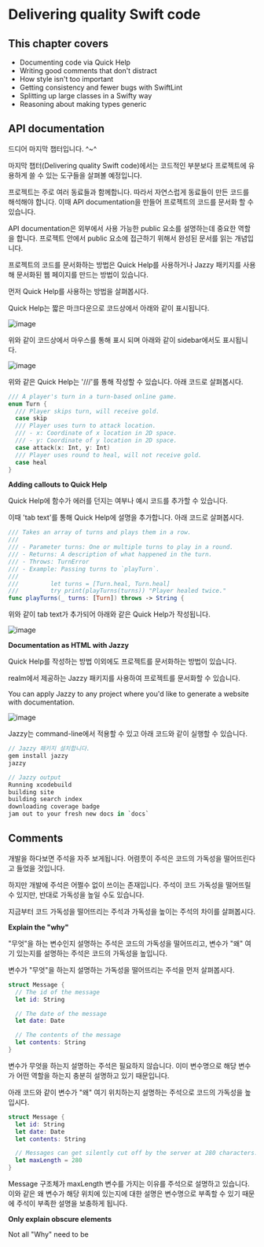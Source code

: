 # Delivering quality Swift code

## This chapter covers
- Documenting code via Quick Help
- Writing good comments that don't distract
- How style isn't too important
- Getting consistency and fewer bugs with SwiftLint
- Splitting up large classes in a Swifty way
- Reasoning about making types generic

## API documentation
드디어 마지막 챕터입니다. ^~^

마지막 챕터(Delivering quality Swift code)에서는 코드적인 부분보다 프로젝트에 유용하게 쓸 수 있는 도구들을 살펴볼 예정입니다.

프로젝트는 주로 여러 동료들과 함께합니다. 따라서 자연스럽게 동료들이 만든 코드를 해석해야 합니다.
이때 API documentation을 만들어 프로젝트의 코드를 문서화 할 수 있습니다.

API documentation은 외부에서 사용 가능한 public 요소를 설명하는데 중요한 역할을 합니다.
프로젝트 안에서 public 요소에 접근하기 위해서 완성된 문서를 읽는 개념입니다.

프로젝트의 코드를 문서화하는 방법은 Quick Help를 사용하거나 Jazzy 패키지를 사용해 문서화된 웹 페이지를 만드는 방법이 있습니다.

먼저 Quick Help를 사용하는 방법을 살펴봅시다.

Quick Help는 짧은 마크다운으로 코드상에서 아래와 같이 표시됩니다.

![image](https://github.com/hongjunehuke/Swift-in-depth/assets/83629193/0004055c-4ed8-467d-b25d-48d0a9d9fffa)

위와 같이 코드상에서 마우스를 통해 표시 되며 아래와 같이 sidebar에서도 표시됩니다.

![image](https://github.com/hongjunehuke/Swift-in-depth/assets/83629193/92721cc4-2f3e-48b8-b493-5f6855be4e81)


위와 같은 Quick Help는 '///'를 통해 작성할 수 있습니다.
아래 코드로 살펴봅시다.

```swift
/// A player's turn in a turn-based online game.
enum Turn {
  /// Player skips turn, will receive gold.
  case skip
  /// Player uses turn to attack location.
  /// - x: Coordinate of x location in 2D space.
  /// - y: Coordinate of y location in 2D space.
  case attack(x: Int, y: Int)
  /// Player uses round to heal, will not receive gold.
  case heal
}
```

**Adding callouts to Quick Help**

Quick Help에 함수가 에러를 던지는 여부나 예시 코드를 추가할 수 있습니다.

이때 'tab text'를 통해 Quick Help에 설명을 추가합니다.
아래 코드로 살펴봅시다.

```swift
/// Takes an array of turns and plays them in a row.
///
/// - Parameter turns: One or multiple turns to play in a round.
/// - Returns: A description of what happened in the turn.
/// - Throws: TurnError
/// - Example: Passing turns to `playTurn`.
///
///         let turns = [Turn.heal, Turn.heal]
///         try print(playTurns(turns)) "Player healed twice."
func playTurns(_ turns: [Turn]) throws -> String {
```

위와 같이 tab text가 추가되어 아래와 같은 Quick Help가 작성됩니다.

![image](https://github.com/hongjunehuke/Swift-in-depth/assets/83629193/64052fdd-cd2f-4650-b173-9303bc8170d8)

**Documentation as HTML with Jazzy**

Quick Help를 작성하는 방법 이외에도 프로젝트를 문서화하는 방법이 있습니다.

realm에서 제공하는 Jazzy 패키지를 사용하여 프로젝트를 문서화할 수 있습니다.

You can apply Jazzy to any project where you'd like to generate a website with documentation.

![image](https://github.com/hongjunehuke/Swift-in-depth/assets/83629193/e23d3992-9c35-43e3-9321-1f13186e72a9)

Jazzy는 command-line에서 적용할 수 있고 아래 코드와 같이 실행할 수 있습니다.

```swift
// Jazzy 패키지 설치합니다.
gem install jazzy
jazzy
```

```swift
// Jazzy output
Running xcodebuild
building site
building search index
downloading coverage badge
jam out to your fresh new docs in `docs`
```

## Comments

개발을 하다보면 주석을 자주 보게됩니다. 
어렴풋이 주석은 코드의 가독성을 떨어뜨린다고 들었을 것입니다.

하지만 개발에 주석은 어쩔수 없이 쓰이는 존재입니다. 
주석이 코드 가독성을 떨어뜨릴 수 있지만, 반대로 가독성을 높일 수도 있습니다.

지금부터 코드 가독성을 떨어뜨리는 주석과 가독성을 높이는 주석의 차이를 살펴봅시다.

**Explain the "why"**

"무엇"을 하는 변수인지 설명하는 주석은 코드의 가독성을 떨어뜨리고, 변수가 "왜" 여기 있는지를 설명하는 주석은 코드의 가독성을 높입니다.

변수가 "무엇"을 하는지 설명하는 가독성을 떨어뜨리는 주석을 먼저 살펴봅시다.

```swift
struct Message {
  // The id of the message
  let id: String

  // The date of the message
  let date: Date

  // The contents of the message
  let contents: String
}
```

변수가 무엇을 하는지 설명하는 주석은 필요하지 않습니다.
이미 변수명으로 해당 변수가 어떤 역할을 하는지 충분히 설명하고 있기 때문입니다.

아래 코드와 같이 변수가 "왜" 여기 위치하는지 설명하는 주석으로 코드의 가독성을 높입시다.

```swift
struct Message {
  let id: String
  let date: Date
  let contents: String

  // Messages can get silently cut off by the server at 280 characters.
  let maxLength = 280
}
```

Message 구조체가 maxLength 변수를 가지는 이유를 주석으로 설명하고 있습니다.
이와 같은 왜 변수가 해당 위치에 있는지에 대한 설명은 변수명으로 부족할 수 있기 때문에 주석이 부족한 설명을 보충하게 됩니다.

**Only explain obscure elements**

Not all "Why" need to be



















